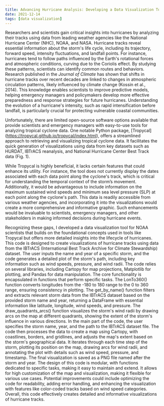 ```yaml
---
title: Advancing Hurricane Analysis: Developing a Data Visualization Tool (TCVis) for NOAA Scientists 
date: 2021-12-14 
tags: [data visualization]    
---
```


Researchers and scientists gain critical insights into hurricanes by analyzing their tracks using data from leading weather agencies like the National Hurricane Center (NHC), NOAA, and NASA. 
Hurricane tracks reveal essential information about the storm's life cycle, including its trajectory, forward speed, intensity fluctuations, and landfall points. 
For instance, hurricanes tend to follow paths influenced by the Earth's rotational forces and atmospheric conditions, curving due to the Coriolis effect. 
By studying these patterns, scientists can identify common routes and behaviors. Research published in the <em>Journal of Climate</em> has shown that shifts in hurricane tracks over recent decades are linked to changes in atmospheric circulation patterns, likely influenced by climate change (Kossin et al., 2014). 
This knowledge enables scientists to improve predictive models, helping emergency managers and policymakers develop more effective preparedness and response strategies for future hurricanes. 
Understanding the evolution of a hurricane's intensity, such as rapid intensification before landfall, is particularly crucial for protecting vulnerable coastal communities.

Unfortunately, there are limited open-source software options available that provide scientists and emergency managers with easy-to-use tools for analyzing tropical cyclone data. One notable Python package, [Tropycal] (https://tropycal.github.io/tropycal/index.html), offers a streamlined approach to retrieving and visualizing tropical cyclone data.
It facilitates the quick generation of visualizations using data from key datasets such as HURDAT, IBTrACS reanalysis, and National Hurricane Center Best Track data (Fig. 1).

While Tropycal is highly beneficial, it lacks certain features that could enhance its utility. For instance, the tool does not currently display the dates associated with each data point along the cyclone's track, which is critical for understanding the temporal context of the storm’s movement. 
Additionally, it would be advantageous to include information on the maximum sustained wind speeds and minimum sea level pressure (SLP) at each point along the cyclone's path. 
This data is readily accessible from various weather agencies, and incorporating it into the visualizations would create a more comprehensive and informative graphic. 
Such enhancements would be invaluable to scientists, emergency managers, and other stakeholders in making informed decisions during hurricane events.

Recognizing these gaps, I developed a data visualization tool for NOAA scientists that builds on the foundational concepts used in tools like Tropycal but offers more detailed insights into the lifecycle of hurricanes.
This code is designed to create visualizations of hurricane tracks using data from the IBTrACS (International Best Track Archive for Climate Stewardship) dataset. The user inputs the name and year of a specific storm, and the code generates a detailed plot of the storm's path, including key information such as wind speeds, pressure, and wind radii. The code relies on several libraries, including Cartopy for map projections, Matplotlib for plotting, and Pandas for data manipulation.
The core functionality is encapsulated in functions that perform specific tasks. The LonTo360() function converts longitudes from the -180 to 180 range to the 0 to 360 range, ensuring consistency in plotting. The get_by_name() function filters and extracts relevant storm data from the IBTrACS dataset based on the provided storm name and year, returning a DataFrame with essential information like latitude, longitude, wind speeds, and pressure. The draw_quadrants_arcs() function visualizes the storm's wind radii by drawing arcs on the map at different quadrants, showing the extent of the storm's influence in various directions.
In the main part of the code, the user specifies the storm name, year, and the path to the IBTrACS dataset file. The code then processes the data to create a map using Cartopy, with coastlines, borders, and gridlines, and adjusts the map's extent based on the storm's geographical data. It iterates through each time step of the storm, plotting its position on the map, drawing arcs for wind radii, and annotating the plot with details such as wind speed, pressure, and timestamp. The final visualization is saved as a PNG file named after the storm and year.
The design of this code is modular, with functions dedicated to specific tasks, making it easy to maintain and extend. 
It allows for high customization of the map and visualization, making it flexible for various use cases.
Potential improvements could include optimizing the code for readability, adding error handling, and enhancing the visualization with features like color-coded tracks based on wind speed categories. Overall, this code effectively creates detailed and informative visualizations of hurricane tracks.
